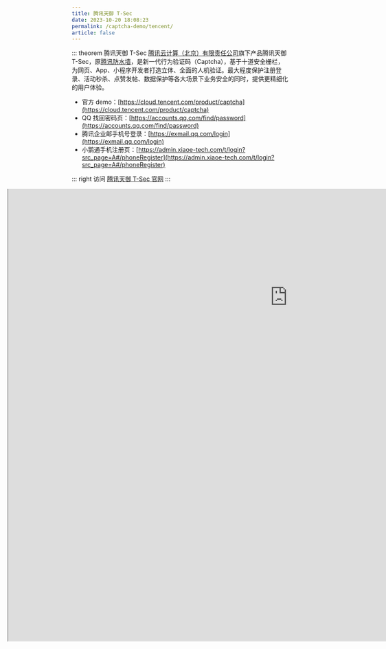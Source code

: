 ```yaml
---
title: 腾讯天御 T-Sec
date: 2023-10-20 18:08:23
permalink: /captcha-demo/tencent/
article: false
---
```


::: theorem 腾讯天御 T-Sec
[腾讯云计算（北京）有限责任公司](https://www.tianyancha.com/company/19031905)旗下产品腾讯天御 T-Sec，原[腾讯防水墙](https://007.qq.com/)，是新一代行为验证码（Captcha），基于十道安全栅栏， 为网页、App、小程序开发者打造立体、全面的人机验证。最大程度保护注册登录、活动秒杀、点赞发帖、数据保护等各大场景下业务安全的同时，提供更精细化的用户体验。

- 官方 demo：[https://cloud.tencent.com/product/captcha](https://cloud.tencent.com/product/captcha)<Badge text="本页使用" type="error" vertical="middle"/>
- QQ 找回密码页：[https://accounts.qq.com/find/password](https://accounts.qq.com/find/password)
- 腾讯企业邮手机号登录：[https://exmail.qq.com/login](https://exmail.qq.com/login)
- 小鹅通手机注册页：[https://admin.xiaoe-tech.com/t/login?src_page=A#/phoneRegister](https://admin.xiaoe-tech.com/t/login?src_page=A#/phoneRegister)

::: right
访问 [腾讯天御 T-Sec 官网](https://cloud.tencent.com/product/captcha)
:::

<style>
    .wrapper-tencent {
        width: 1300px;
        height: 1200px;
        position: relative;
        overflow: hidden;
        margin-left: -150px;
    }
    .wrapper-tencent iframe {
        position: absolute;
        margin-top: -550px;
        /* margin-left: -300px; */
        width: 1300px;
        height: 1600px;
    }
</style>

<div class="wrapper-tencent">
<iframe src="https://cloud.tencent.com/product/captcha" scrolling="no"></iframe>
</div>
